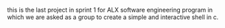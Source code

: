 this is the last project in sprint 1 for ALX software engineering program in which we are asked as a group to create a simple and interactive shell in c. 
